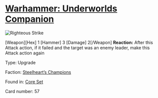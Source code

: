 # [Warhammer: Underworlds Companion](https://guidokessels.github.io/wh-underworlds)

  

![Righteous Strike](https://warhammerunderworlds.com/wp-content/uploads/sites/6/2017/12/057_ENG-Righteous-Strike.png)

[Weapon][Hex] 1 [Hammer] 3 [Damage] 2[/Weapon] <b>Reaction:</b> After this Attack action, if it failed and the target was an enemy leader, make this Attack action again

Type: Upgrade

Faction: [Steelheart’s Champions](https://guidokessels.github.io/wh-underworlds/factions/steelhearts-champions.md)

Found in: [Core Set](https://guidokessels.github.io/wh-underworlds/locations/core-set.md)

Card number: 57
